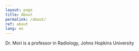 ```yaml
---
layout: page
title: About
permalink: /about/
ref: about
lang: en
---
```


Dr. Mori is a professor in Radiology, Johns Hopkins University

